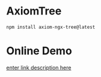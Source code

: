 # AxiomTree

`npm install axiom-ngx-tree@latest`

# Online Demo

[enter link description here](https://axiom-ngx-tree.stackblitz.io)
